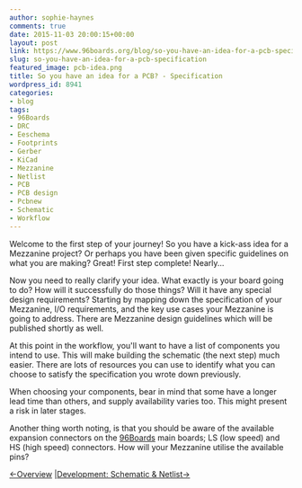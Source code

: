 ```yaml
---
author: sophie-haynes
comments: true
date: 2015-11-03 20:00:15+00:00
layout: post
link: https://www.96boards.org/blog/so-you-have-an-idea-for-a-pcb-specification/
slug: so-you-have-an-idea-for-a-pcb-specification
featured_image: pcb-idea.png
title: So you have an idea for a PCB? - Specification
wordpress_id: 8941
categories:
- blog
tags:
- 96Boards
- DRC
- Eeschema
- Footprints
- Gerber
- KiCad
- Mezzanine
- Netlist
- PCB
- PCB design
- Pcbnew
- Schematic
- Workflow
---
```


Welcome to the first step of your journey! So you have a kick-ass idea for a Mezzanine project? Or perhaps you have been given specific guidelines on what you are making? Great! First step complete! Nearly...

Now you need to really clarify your idea. What exactly is your board going to do? How will it successfully do those things? Will it have any special design requirements? Starting by mapping down the specification of your Mezzanine, I/O requirements, and the key use cases your Mezzanine is going to address. There are Mezzanine design guidelines which will be published shortly as well.

At this point in the workflow, you'll want to have a list of components you intend to use. This will make building the schematic (the next step) much easier. There are lots of resources you can use to identify what you can choose to satisfy the specification you wrote down previously.

When choosing your components, bear in mind that some have a longer lead time than others, and supply availability varies too. This might present a risk in later stages.

Another thing worth noting, is that you should be aware of the available expansion connectors on the [96Boards](/) main boards; LS (low speed) and HS (high speed) connectors. How will your Mezzanine utilise the available pins?


[←Overview]() &#124;[Development: Schematic & Netlist→](/blog/so-you-have-an-idea-for-a-pcb-development-schematic-netlist/)
